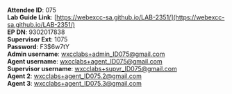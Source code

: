 
**Attendee ID**: 075  
**Lab Guide Link**: [https://webexcc-sa.github.io/LAB-2351/](https://webexcc-sa.github.io/LAB-2351/)  
**EP DN**: 9302017838  
**Supervisor Ext**: 1075  
**Password**: F3$6w7tY  
**Admin username**: wxcclabs+admin_ID075@gmail.com  
**Agent username**: wxcclabs+agent_ID075@gmail.com  
**Supervisor username**: wxcclabs+supvr_ID075@gmail.com  
**Agent 2**: wxcclabs+agent_ID075.2@gmail.com  
**Agent 3**: wxcclabs+agent_ID075.3@gmail.com  
